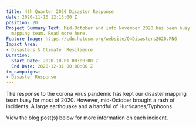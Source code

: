 ```yaml
---
title: 4th Quarter 2020 Disaster Response
date: 2020-11-10 12:13:00 Z
position: 20
Project Summary Text: Mid-October and into November 2020 has been busy for our disaster
  mapping team. Read more here.
Feature Image: https://cdn.hotosm.org/website/Q4Disasters2020.PNG
Impact Area:
- Disasters & Climate  Resilience
Duration:
  Start Date: 2020-10-01 00:00:00 Z
  End Date: 2020-12-31 00:00:00 Z
tm_campaigns:
- Disaster Response
---
```


The response to the corona virus pandemic has kept our disaster mapping team busy for most of 2020. However, mid-October brought a rash of incidents. A large earthquake and a handful of Hurricanes/Typhoons.

View the blog post(s) below for more information on each incident.